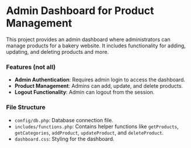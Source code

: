 # Admin Dashboard for Product Management

This project provides an admin dashboard where administrators can manage products for a bakery website. It includes functionality for adding, updating, and deleting products and more.

### Features (not all)

- **Admin Authentication**: Requires admin login to access the dashboard.
- **Product Management**: Admins can add, update, and delete products.
- **Logout Functionality**: Admin can logout from the session.

### File Structure

- `config/db.php`: Database connection file.
- `includes/functions.php`: Contains helper functions like `getProducts`, `getCategories`, `addProduct`, `updateProduct`, and `deleteProduct`.
- `dashboard.css`: Styling for the dashboard.


